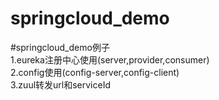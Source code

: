 # springcloud_demo
#springcloud_demo例子<br/>
1.eureka注册中心使用(server,provider,consumer)<br/>
2.config使用(config-server,config-client)<br/>
3.zuul转发url和serviceId<br/>
